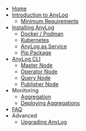 * [Home](README.md)
* [Introduction to AnyLog](intro_to_anylog.md)
  * [Minimum Requirements](prerequisite.md)
* [Installing AnyLog](quick_start.md)
  * [Docker / Podman](deployments/docker_podman.md)
  * [Kubernetes](deployments/kubernetes.md) 
  * [AnyLog as Service](deployments/AnyLog_as_Service.md)
  * [Pip Package](deployments/Anylog_as_Pip_pkg.md)
* [AnyLog CLI](CLI.md)
  * [Master Node](nodes/master.md)
  * [Operator Node](nodes/operator.md) 
  * [Query Node](nodes/query.md) 
  * [Publisher Node](nodes/publisher.md) 
* Monitoring
  * [Aggregation](monitoring/aggregations.md)
  * [Deploying Aggregations](monitoring/deploy_aggregations.md)
* [FAQ](FAQ.md)
* Advanced
  * [Upgrading AnyLog](deployments/upgrade_anylog.md)

<!-- Social Links -->
<div class="sidebar-social">
  <a href="https://medium.com/anylog-network" target="_blank"><i class="fab fa-medium"></i></a>
  <a href="https://youtube.com/@AnyLog-Network" target="_blank"><i class="fab fa-youtube"></i></a>
  <a href="https://x.com/AnyLogNetwork" target="_blank"><i class="fab fa-twitter"></i></a>
  <a href="https://join.slack.com/t/edgelake/shared_invite/zt-37zgw1gwx-9qpkSIRmG_~Dz7aBz8GRLg" target="_blank"><i class="fab fa-slack"></i></a>
  <a href="https://www.anylog.network/success-stories"><i class="fas fa-file-alt"></i></a>
</div>
